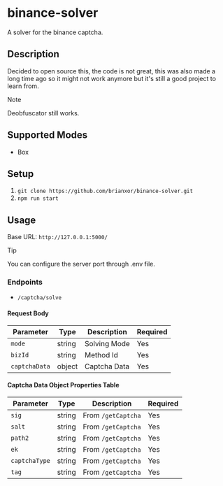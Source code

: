 # binance-solver

A solver for the binance captcha.

## Description

Decided to open source this, the code is not great, this was also made a long time ago so it might not work anymore but it's still a good project to learn from.

> [!NOTE]
> Deobfuscator still works.

## Supported Modes

- Box

## Setup

1. `git clone https://github.com/brianxor/binance-solver.git`
2. `npm run start`

## Usage

Base URL: `http://127.0.0.1:5000/`

> [!TIP]
> You can configure the server port through .env file.

### Endpoints

- `/captcha/solve`

#### Request Body

| Parameter      | Type   | Description                                | Required |
|----------------|--------|--------------------------------------------|----------|
| `mode`         | string | Solving Mode           | Yes      |
| `bizId`        | string | Method Id    | Yes      |
| `captchaData`  | object | Captcha Data     | Yes      |

#### Captcha Data Object Properties Table
| Parameter       | Type   | Description                           | Required |
|-----------------|--------|---------------------------------------|----------|
| `sig`         | string | From `/getCaptcha` | Yes      |
| `salt`     | string | From `/getCaptcha`  | Yes      |
| `path2`     | string | From `/getCaptcha`     | Yes       |
| `ek`     | string | From `/getCaptcha`     | Yes       |
| `captchaType`     | string | From `/getCaptcha`     | Yes       |
| `tag`     | string | From `/getCaptcha`     | Yes       |